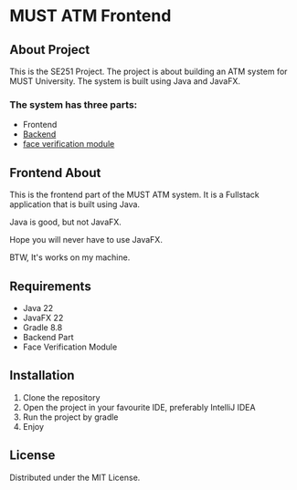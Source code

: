 # MUST ATM Frontend 

## About Project
This is the SE251 Project. The project is about building an ATM system for MUST University. The system is built using Java and JavaFX.

### The system has three parts:

- Frontend
- [Backend](https://github.com/MUST-ATM/backend)
- [face verification module](https://github.com/MUST-ATM/face_module)

## Frontend About
This is the frontend part of the MUST ATM system. It is a Fullstack application that is built using Java.

Java is good, but not JavaFX.

Hope you will never have to use JavaFX.

BTW, It's works on my machine.

## Requirements
- Java 22
- JavaFX 22
- Gradle 8.8
- Backend Part
- Face Verification Module

## Installation
1. Clone the repository
2. Open the project in your favourite IDE, preferably IntelliJ IDEA
3. Run the project by gradle
4. Enjoy

## License

Distributed under the MIT License.
